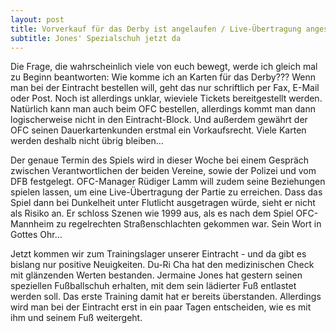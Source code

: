 ```yaml
---
layout: post
title: Vorverkauf für das Derby ist angelaufen / Live-Übertragung angestrebt
subtitle: Jones' Spezialschuh jetzt da
---
```


Die Frage, die wahrscheinlich viele von euch bewegt, werde ich gleich mal zu Beginn beantworten: Wie komme ich an Karten für das Derby??? Wenn man bei der Eintracht bestellen will, geht das nur schriftlich per Fax, E-Mail oder Post. Noch ist allerdings unklar, wieviele Tickets bereitgestellt werden. Natürlich kann man auch beim OFC bestellen, allerdings kommt man dann logischerweise nicht in den Eintracht-Block. Und außerdem gewährt der OFC seinen Dauerkartenkunden erstmal ein Vorkaufsrecht. Viele Karten werden deshalb nicht übrig bleiben...

Der genaue Termin des Spiels wird in dieser Woche bei einem Gespräch zwischen Verantwortlichen der beiden Vereine, sowie der Polizei und vom DFB festgelegt. OFC-Manager Rüdiger Lamm will zudem seine Beziehungen spielen lassen, um eine Live-Übertragung der Partie zu erreichen. Dass das Spiel dann bei Dunkelheit unter Flutlicht ausgetragen würde, sieht er nicht als Risiko an. Er schloss Szenen wie 1999 aus, als es nach dem Spiel OFC-Mannheim zu regelrechten Straßenschlachten gekommen war. Sein Wort in Gottes Ohr...

Jetzt kommen wir zum Trainingslager unserer Eintracht - und da gibt es bislang nur positive Neuigkeiten. Du-Ri Cha hat den medizinischen Check mit glänzenden Werten bestanden. Jermaine Jones hat gestern seinen speziellen Fußballschuh erhalten, mit dem sein lädierter Fuß entlastet werden soll. Das erste Training damit hat er bereits überstanden. Allerdings wird man bei der Eintracht erst in ein paar Tagen entscheiden, wie es mit ihm und seinem Fuß weitergeht.
